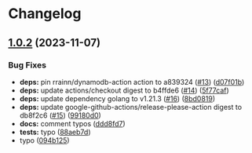 # Changelog

## [1.0.2](https://github.com/nabeken/aws-go-dynamodb/compare/v1.0.1...v1.0.2) (2023-11-07)


### Bug Fixes

* **deps:** pin rrainn/dynamodb-action action to a839324 ([#13](https://github.com/nabeken/aws-go-dynamodb/issues/13)) ([d07f01b](https://github.com/nabeken/aws-go-dynamodb/commit/d07f01b3f724b4d3f931c0506ad617cff8993398))
* **deps:** update actions/checkout digest to b4ffde6 ([#14](https://github.com/nabeken/aws-go-dynamodb/issues/14)) ([5f77caf](https://github.com/nabeken/aws-go-dynamodb/commit/5f77caf7c611f88a9094128da51d9938b2908f0f))
* **deps:** update dependency golang to v1.21.3 ([#16](https://github.com/nabeken/aws-go-dynamodb/issues/16)) ([8bd0819](https://github.com/nabeken/aws-go-dynamodb/commit/8bd081920ae3e2cc0bc334b3b07a88c509c76b9b))
* **deps:** update google-github-actions/release-please-action digest to db8f2c6 ([#15](https://github.com/nabeken/aws-go-dynamodb/issues/15)) ([99180d0](https://github.com/nabeken/aws-go-dynamodb/commit/99180d09588a965d0e5d238e5d39bcc83e12e3a3))
* **docs:** comment typos ([ddd8fd7](https://github.com/nabeken/aws-go-dynamodb/commit/ddd8fd7679ce23a62a03ea124ba0176e4eaa8895))
* **tests:** typo ([88aeb7d](https://github.com/nabeken/aws-go-dynamodb/commit/88aeb7dd484267a2455e5b7c0dcdaf7e0ac621dc))
* typo ([094b125](https://github.com/nabeken/aws-go-dynamodb/commit/094b1257682823bd3628d6929985eb37fe0937f0))
